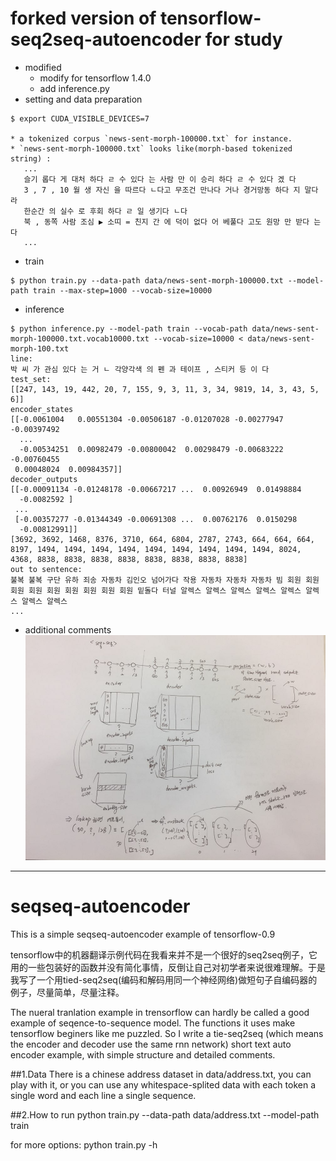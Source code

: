 # forked version of tensorflow-seq2seq-autoencoder for study
  - modified
    - modify for tensorflow 1.4.0
    - add inference.py
  - setting and data preparation
  ```
  $ export CUDA_VISIBLE_DEVICES=7

  * a tokenized corpus `news-sent-morph-100000.txt` for instance.
  * `news-sent-morph-100000.txt` looks like(morph-based tokenized string) :
     ...
     슬기 롭다 게 대처 하다 ㄹ 수 있다 는 사람 만 이 승리 하다 ㄹ 수 있다 겠 다
     3 , 7 , 10 월 생 자신 을 따르다 ㄴ다고 무조건 만나다 거나 경거망동 하다 지 말다 라
     한순간 의 실수 로 후회 하다 ㄹ 일 생기다 ㄴ다
     북 , 동쪽 사람 조심 ▶ 소띠 = 친지 간 에 덕이 없다 어 베풀다 고도 원망 만 받다 는다
     ...

  ```
  - train
  ```
  $ python train.py --data-path data/news-sent-morph-100000.txt --model-path train --max-step=1000 --vocab-size=10000
  ```
  - inference
  ```
  $ python inference.py --model-path train --vocab-path data/news-sent-morph-100000.txt.vocab10000.txt --vocab-size=10000 < data/news-sent-morph-100.txt
  line:
  박 씨 가 관심 있다 는 거 ㄴ 각양각색 의 펜 과 테이프 , 스티커 등 이 다
  test_set:
  [[247, 143, 19, 442, 20, 7, 155, 9, 3, 11, 3, 34, 9819, 14, 3, 43, 5, 6]]
  encoder_states
  [[-0.0061004   0.00551304 -0.00506187 -0.01207028 -0.00277947 -0.00397492
    ...
    -0.00534251  0.00982479 -0.00800042  0.00298479 -0.00683222 -0.00760455
   0.00048024  0.00984357]]
  decoder_outputs
  [[-0.00091134 -0.01248178 -0.00667217 ...  0.00926949  0.01498884
    -0.0082592 ]
   ...
   [-0.00357277 -0.01344349 -0.00691308 ...  0.00762176  0.0150298
    -0.00812991]]
  [3692, 3692, 1468, 8376, 3710, 664, 6804, 2787, 2743, 664, 664, 664, 8197, 1494, 1494, 1494, 1494, 1494, 1494, 1494, 1494, 1494, 8024, 4368, 8838, 8838, 8838, 8838, 8838, 8838, 8838, 8838]
  out to sentence:
  불복 불복 구단 유하 죄송 자동차 김인오 넘어가다 작용 자동차 자동차 자동차 빔 회원 회원 회원 회원 회원 회원 회원 회원 회원 밑돌다 터널 알렉스 알렉스 알렉스 알렉스 알렉스 알렉스 알렉스 알렉스
  ...
  ```
  - additional comments
  ![seq2seq_autoencoder](https://raw.githubusercontent.com/dsindex/blog/master/images/seq2seq_autoencoder.jpeg)

----

# seqseq-autoencoder
This is a simple seqseq-autoencoder example of tensorflow-0.9

tensorflow中的机器翻译示例代码在我看来并不是一个很好的seq2seq例子，它用的一些包装好的函数并没有简化事情，反倒让自己对初学者来说很难理解。于是我写了一个用tied-seq2seq(编码和解码用同一个神经网络)做短句子自编码器的例子，尽量简单，尽量注释。

The nueral tranlation example in trensorflow can hardly be called a good example of seqence-to-sequence model. The functions it uses make tensorflow beginers like me puzzled. So I write a tie-seq2seq (which means the encoder and decoder use the same rnn network) short text auto encoder example, with simple structure and detailed comments. 


##1.Data
There is a chinese address dataset in data/address.txt, you can play with it, or you can use any whitespace-splited data with each token a single word and each line a single sequence.


##2.How to run
python train.py --data-path data/address.txt --model-path train

for more options: python train.py -h















